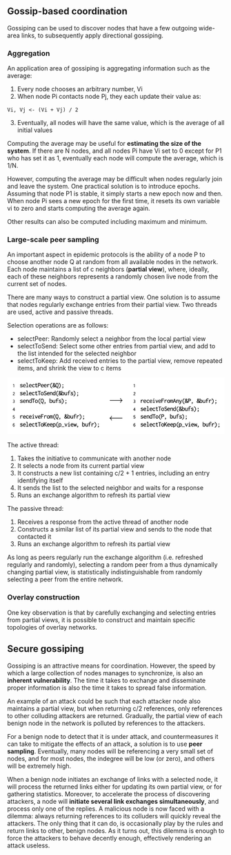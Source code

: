 ## Gossip-based coordination

Gossiping can be used to discover nodes that have a few outgoing wide-area links, to subsequently apply directional gossiping.

### Aggregation

An application area of gossiping is aggregating information such as the average:

1. Every node chooses an arbitrary number, Vi
2. When node Pi contacts node Pj, they each update their value as:

```
Vi, Vj <- (Vi + Vj) / 2
```

3. Eventually, all nodes will have the same value, which is the average of all initial values

Computing the average may be useful for **estimating the size of the system**. If there are N nodes, and all nodes Pi have Vi set to 0 except for P1 who has set it as 1, eventually each node will compute the average, which is 1/N.

However, computing the average may be difficult when nodes regularly join and leave the system. One practical solution is to introduce epochs. Assuming that node P1 is stable, it simply starts a new epoch now and then. When node Pi sees a new epoch for the first time, it resets its own variable vi to zero and starts computing the average again.

Other results can also be computed including maximum and minimum.

### Large-scale peer sampling

An important aspect in epidemic protocols is the ability of a node P to choose another node Q at random from all available nodes in the network. Each node maintains a list of c neighbors (**partial view**), where, ideally, each of these neighbors represents a randomly chosen live node from the current set of nodes.

There are many ways to construct a partial view. One solution is to assume that nodes regularly exchange entries from their partial view. Two threads are used, active and passive threads.

Selection operations are as follows:

- selectPeer: Randomly select a neighbor from the local partial view
- selectToSend: Select some other entries from partial view, and add to the list intended for the selected neighbor
- selectToKeep: Add received entries to the partial view, remove repeated items, and shrink the view to c items

<img src="../assets/peer-sampling.png">

The active thread:

1. Takes the initiative to communicate with another node
2. It selects a node from its current partial view
3. It constructs a new list containing c/2 + 1 entries, including an entry identifying itself
4. It sends the list to the selected neighbor and waits for a response
5. Runs an exchange algorithm to refresh its partial view

The passive thread:

1. Receives a response from the active thread of another node
2. Constructs a similar list of its partial view and sends to the node that contacted it
3. Runs an exchange algorithm to refresh its partial view

As long as peers regularly run the exchange algorithm (i.e. refreshed regularly and randomly), selecting a random peer from a thus dynamically changing partial view, is statistically indistinguishable from randomly selecting a peer from the entire network.

### Overlay construction

One key observation is that by carefully exchanging and selecting entries from partial views, it is possible to construct and maintain specific topologies of overlay networks.

## Secure gossiping

Gossiping is an attractive means for coordination. However, the speed by which a large collection of nodes manages to synchronize, is also an **inherent vulnerability**. The time it takes to exchange and disseminate proper information is also the time it takes to spread false information.

An example of an attack could be such that each attacker node also maintains a partial view, but when returning c/2 references, only references to other colluding attackers are returned. Gradually, the partial view of each benign node in the network is polluted by references to the attackers.

For a benign node to detect that it is under attack, and countermeasures it can take to mitigate the effects of an attack, a solution is to use **peer sampling**. Eventually, many nodes will be referencing a very small set of nodes, and for most nodes, the indegree will be low (or zero), and others will be extremely high.

When a benign node initiates an exchange of links with a selected node, it will process the returned links either for updating its own partial view, or for gathering statistics. Moreover, to accelerate the process of discovering attackers, a node will **initiate several link exchanges simultaneously**, and process only one of the replies. A malicious node is now faced with a dilemma: always returning references to its colluders will quickly reveal the attackers. The only thing that it can do, is occasionally play by the rules and return links to other, benign nodes. As it turns out, this dilemma is enough to force the attackers to behave decently enough, effectively rendering an attack useless.
